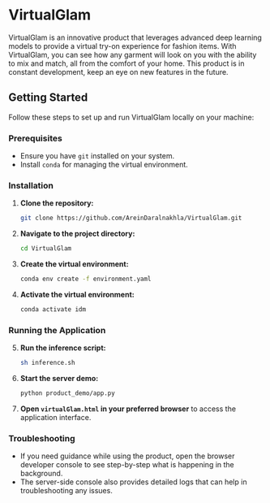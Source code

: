 # VirtualGlam

VirtualGlam is an innovative product that leverages advanced deep learning models to provide a virtual try-on experience for fashion items. With VirtualGlam, you can see how any garment will look on you with the ability to mix and match, all from the comfort of your home. This product is in constant development, keep an eye on new features in the future. 

## Getting Started

Follow these steps to set up and run VirtualGlam locally on your machine:

### Prerequisites

- Ensure you have `git` installed on your system.
- Install `conda` for managing the virtual environment.

### Installation

1. **Clone the repository:**
    ```sh
    git clone https://github.com/AreinDaralnakhla/VirtualGlam.git
    ```

2. **Navigate to the project directory:**
    ```sh
    cd VirtualGlam
    ```

3. **Create the virtual environment:**
    ```sh
    conda env create -f environment.yaml
    ```

4. **Activate the virtual environment:**
    ```sh
    conda activate idm
    ```

### Running the Application

5. **Run the inference script:**
    ```sh
    sh inference.sh
    ```

6. **Start the server demo:**
    ```sh
    python product_demo/app.py
    ```

7. **Open `virtualGlam.html` in your preferred browser** to access the application interface.

### Troubleshooting

- If you need guidance while using the product, open the browser developer console to see step-by-step what is happening in the background.
- The server-side console also provides detailed logs that can help in troubleshooting any issues.
